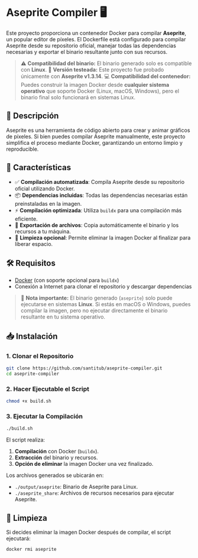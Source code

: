# Aseprite Compiler 🖥️

Este proyecto proporciona un contenedor Docker para compilar **Aseprite**, un popular editor de píxeles. El Dockerfile está configurado para compilar Aseprite desde su repositorio oficial, manejar todas las dependencias necesarias y exportar el binario resultante junto con sus recursos.

> ⚠️ **Compatibilidad del binario:** El binario generado solo es compatible con **Linux**.
> 🧪 **Versión testeada:** Este proyecto fue probado únicamente con **Aseprite v1.3.14**.
> 💻 **Compatibilidad del contenedor:** Puedes construir la imagen Docker desde **cualquier sistema operativo** que soporte Docker (Linux, macOS, Windows), pero el binario final solo funcionará en sistemas Linux.

## 🚀 Descripción

Aseprite es una herramienta de código abierto para crear y animar gráficos de píxeles. Si bien puedes compilar Aseprite manualmente, este proyecto simplifica el proceso mediante Docker, garantizando un entorno limpio y reproducible.

## 🌟 Características

* ✅ **Compilación automatizada**: Compila Aseprite desde su repositorio oficial utilizando Docker.
* 📦 **Dependencias incluidas**: Todas las dependencias necesarias están preinstaladas en la imagen.
* ⚡ **Compilación optimizada**: Utiliza `buildx` para una compilación más eficiente.
* 📁 **Exportación de archivos**: Copia automáticamente el binario y los recursos a tu máquina.
* 🧹 **Limpieza opcional**: Permite eliminar la imagen Docker al finalizar para liberar espacio.

## 🛠️ Requisitos

* [Docker](https://www.docker.com/get-started) (con soporte opcional para `buildx`)
* Conexión a Internet para clonar el repositorio y descargar dependencias

> 📌 **Nota importante:** El binario generado (`aseprite`) solo puede ejecutarse en sistemas **Linux**. Si estás en macOS o Windows, puedes compilar la imagen, pero no ejecutar directamente el binario resultante en tu sistema operativo.

## 📥 Instalación

### 1. Clonar el Repositorio

```bash
git clone https://github.com/santitub/aseprite-compiler.git
cd aseprite-compiler
```

### 2. Hacer Ejecutable el Script

```bash
chmod +x build.sh
```

### 3. Ejecutar la Compilación

```bash
./build.sh
```

El script realiza:

1. **Compilación** con Docker (`buildx`).
2. **Extracción** del binario y recursos.
3. **Opción de eliminar** la imagen Docker una vez finalizado.

Los archivos generados se ubicarán en:

* `./output/aseprite`: Binario de Aseprite para Linux.
* `./aseprite_share`: Archivos de recursos necesarios para ejecutar Aseprite.

## 🧹 Limpieza

Si decides eliminar la imagen Docker después de compilar, el script ejecutará:

```bash
docker rmi aseprite
